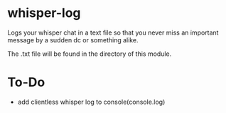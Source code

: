 # whisper-log


 Logs your whisper chat in a text file so that you never miss an important message by a sudden dc or something alike.

 The .txt file will be found in the directory of this module.
 
 # To-Do
 - add clientless whisper log to console(console.log)
